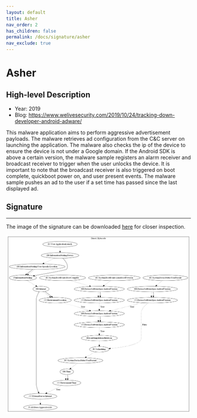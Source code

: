 ```yaml
---
layout: default
title: Asher
nav_order: 2
has_children: false
permalink: /docs/signature/asher
nav_exclude: true
---
```


# Asher

## High-level Description
* Year: 2019
* Blog: https://www.welivesecurity.com/2019/10/24/tracking-down-developer-android-adware/

This malware application aims to perform aggressive advertisement payloads. The malware retrieves ad configuration from the C&C server on launching the application. The malware also checks the ip of the device to ensure the device is not under a Google domain. If the Android SDK is above a certain version, the malware sample registers an alarm receiver and broadcast receiver to trigger when the user unlocks the device. It is important to note that the broadcast receiver is also triggered on boot complete, quickboot power on, and user present events. The malware sample pushes an ad to the user if a set time has passed since the last displayed ad.

## Signature
---

The image of the signature can be downloaded [here](../../img/signatures/Ashas.png) for closer inspection.

![](../../img/signatures/Asher.png)
